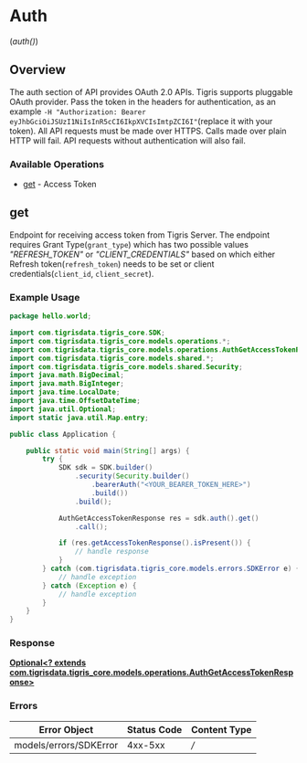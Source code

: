 # Auth
(*auth()*)

## Overview

The auth section of API provides OAuth 2.0 APIs. Tigris supports pluggable OAuth provider. Pass the token in the headers for authentication, as an example `-H "Authorization: Bearer eyJhbGciOiJSUzI1NiIsInR5cCI6IkpXVCIsImtpZCI6I"`(replace it with your token). All API requests must be made over HTTPS. Calls made over plain HTTP will fail. API requests without authentication will also fail.

### Available Operations

* [get](#get) - Access Token

## get

Endpoint for receiving access token from Tigris Server. The endpoint requires Grant Type(`grant_type`) which has
 two possible values <i>"REFRESH_TOKEN"</i> or <i>"CLIENT_CREDENTIALS"</i> based on which either Refresh token(`refresh_token`)
 needs to be set or client credentials(`client_id`, `client_secret`).

### Example Usage

```java
package hello.world;

import com.tigrisdata.tigris_core.SDK;
import com.tigrisdata.tigris_core.models.operations.*;
import com.tigrisdata.tigris_core.models.operations.AuthGetAccessTokenResponse;
import com.tigrisdata.tigris_core.models.shared.*;
import com.tigrisdata.tigris_core.models.shared.Security;
import java.math.BigDecimal;
import java.math.BigInteger;
import java.time.LocalDate;
import java.time.OffsetDateTime;
import java.util.Optional;
import static java.util.Map.entry;

public class Application {

    public static void main(String[] args) {
        try {
            SDK sdk = SDK.builder()
                .security(Security.builder()
                    .bearerAuth("<YOUR_BEARER_TOKEN_HERE>")
                    .build())
                .build();

            AuthGetAccessTokenResponse res = sdk.auth().get()
                .call();

            if (res.getAccessTokenResponse().isPresent()) {
                // handle response
            }
        } catch (com.tigrisdata.tigris_core.models.errors.SDKError e) {
            // handle exception
        } catch (Exception e) {
            // handle exception
        }
    }
}
```


### Response

**[Optional<? extends com.tigrisdata.tigris_core.models.operations.AuthGetAccessTokenResponse>](../../models/operations/AuthGetAccessTokenResponse.md)**
### Errors

| Error Object           | Status Code            | Content Type           |
| ---------------------- | ---------------------- | ---------------------- |
| models/errors/SDKError | 4xx-5xx                | */*                    |
